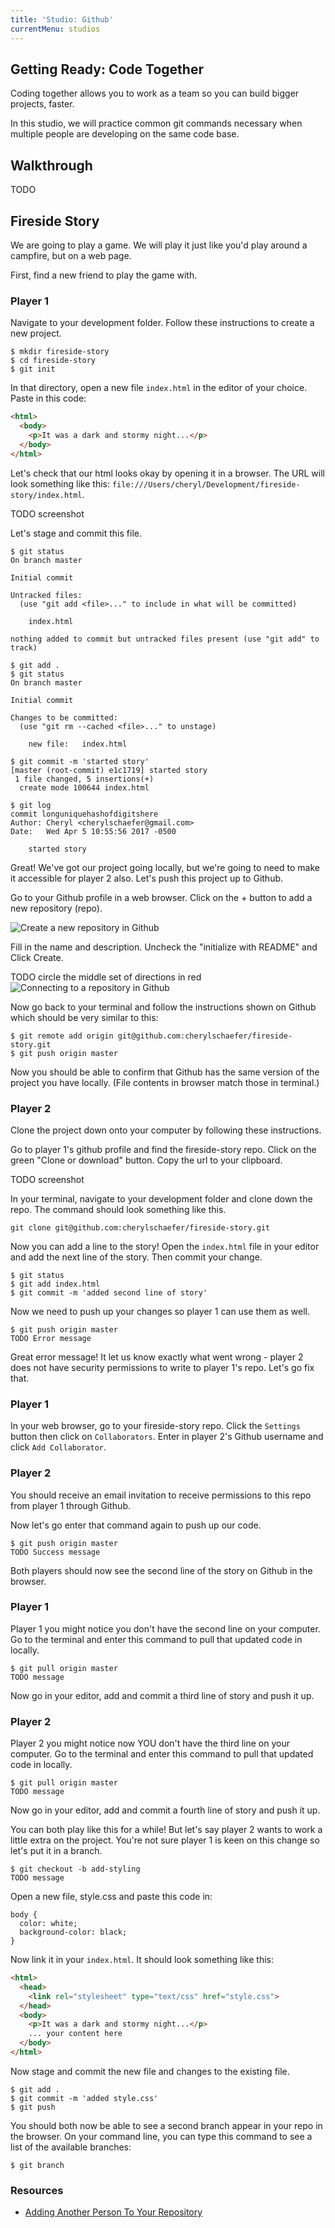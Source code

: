 ```yaml
---
title: 'Studio: Github'
currentMenu: studios
---
```


## Getting Ready: Code Together

Coding together allows you to work as a team so you can build bigger projects, faster.

In this studio, we will practice common git commands necessary when multiple people are developing on the same code base.

## Walkthrough

TODO

## Fireside Story

We are going to play a game. We will play it just like you'd play around a campfire, but on a web page.

First, find a new friend to play the game with.

### Player 1

Navigate to your development folder. Follow these instructions to create a new project.

```
$ mkdir fireside-story
$ cd fireside-story
$ git init
```

In that directory, open a new file `index.html` in the editor of your choice. Paste in this code:

```html
<html>
  <body>
    <p>It was a dark and stormy night...</p>
  </body>
</html>
```

Let's check that our html looks okay by opening it in a browser. The URL will look something like this: `file:///Users/cheryl/Development/fireside-story/index.html`.

TODO screenshot

Let's stage and commit this file.

```
$ git status
On branch master

Initial commit

Untracked files:
  (use "git add <file>..." to include in what will be committed)

    index.html

nothing added to commit but untracked files present (use "git add" to track)
```
```
$ git add .
$ git status
On branch master

Initial commit

Changes to be committed:
  (use "git rm --cached <file>..." to unstage)

    new file:   index.html

```
```
$ git commit -m 'started story'
[master (root-commit) e1c1719] started story
 1 file changed, 5 insertions(+)
  create mode 100644 index.html
```
```
$ git log
commit longuniquehashofdigitshere
Author: Cheryl <cherylschaefer@gmail.com>
Date:   Wed Apr 5 10:55:56 2017 -0500

    started story
```

Great! We've got our project going locally, but we're going to need to make it accessible for player 2 also. Let's push this project up to Github.

Go to your Github profile in a web browser. Click on the + button to add a new repository (repo).

![Create a new repository in Github](CreateAGithubRepo.png)

Fill in the name and description. Uncheck the "initialize with README" and Click Create.

TODO circle the middle set of directions in red
![Connecting to a repository in Github](StartingARepo.png)

Now go back to your terminal and follow the instructions shown on Github which should be very similar to this:

```
$ git remote add origin git@github.com:cherylschaefer/fireside-story.git
$ git push origin master
```

Now you should be able to confirm that Github has the same version of the project you have locally. (File contents in browser match those in terminal.)

### Player 2

Clone the project down onto your computer by following these instructions.

Go to player 1's github profile and find the fireside-story repo. Click on the green "Clone or download" button. Copy the url to your clipboard.

TODO screenshot

In your terminal, navigate to your development folder and clone down the repo. The command should look something like this.

```
git clone git@github.com:cherylschaefer/fireside-story.git
```

Now you can add a line to the story! Open the `index.html` file in your editor and add the next line of the story. Then commit your change.

```
$ git status
$ git add index.html
$ git commit -m 'added second line of story'
```

Now we need to push up your changes so player 1 can use them as well.

```
$ git push origin master
TODO Error message
```

Great error message! It let us know exactly what went wrong - player 2 does not have security permissions to write to player 1's repo. Let's go fix that.

### Player 1

In your web browser, go to your fireside-story repo. Click the `Settings` button then click on `Collaborators`. Enter in player 2's Github username and click `Add Collaborator`.

### Player 2

You should receive an email invitation to receive permissions to this repo from player 1 through Github.

Now let's go enter that command again to push up our code.

```
$ git push origin master
TODO Success message
```

Both players should now see the second line of the story on Github in the browser.

### Player 1

Player 1 you might notice you don't have the second line on your computer. Go to the terminal and enter this command to pull that updated code in locally.

```
$ git pull origin master
TODO message
```

Now go in your editor, add and commit a third line of story and push it up.

### Player 2

Player 2 you might notice now YOU don't have the third line on your computer. Go to the terminal and enter this command to pull that updated code in locally.

```
$ git pull origin master
TODO message
```

Now go in your editor, add and commit a fourth line of story and push it up.

You can both play like this for a while! But let's say player 2 wants to work a little extra on the project. You're not sure player 1 is keen on this change so let's put it in a branch.

```
$ git checkout -b add-styling
TODO message
```

Open a new file, style.css and paste this code in:
```
body {
  color: white;
  background-color: black;
}
```

Now link it in your `index.html`. It should look something like this:

```html
<html>
  <head>
    <link rel="stylesheet" type="text/css" href="style.css">
  </head>
  <body>
    <p>It was a dark and stormy night...</p>
    ... your content here
  </body>
</html>
```

Now stage and commit the new file and changes to the existing file.

```
$ git add .
$ git commit -m 'added style.css'
$ git push
```

You should both now be able to see a second branch appear in your repo in the browser. On your command line, you can type this command to see a list of the available branches: 

```
$ git branch
```




### Resources

* [Adding Another Person To Your Repository](https://help.github.com/articles/inviting-collaborators-to-a-personal-repository/)
